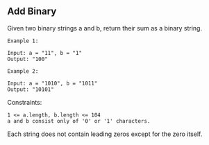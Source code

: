 ## Add Binary

Given two binary strings a and b, return their sum as a binary string.

```
Example 1:

Input: a = "11", b = "1"
Output: "100"
```

```
Example 2:

Input: a = "1010", b = "1011"
Output: "10101"
```

Constraints:

```
1 <= a.length, b.length <= 104
a and b consist only of '0' or '1' characters.
```

Each string does not contain leading zeros except for the zero itself. 
